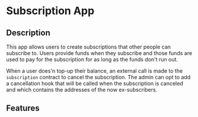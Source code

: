 # Subscription App

## Description

This app allows users to create subscriptions that other people can subscribe to. Users provide funds when they subscribe and those funds are used to pay for the subscription for as long as the funds don't run out.

When a user does'n top-up their balance, an external call is made to the `subscription` contract to cancel the subscription. The admin can opt to add a cancellation hook that will be called when the subscription is canceled and which contains the addresses of the now ex-subscribers.

## Features

